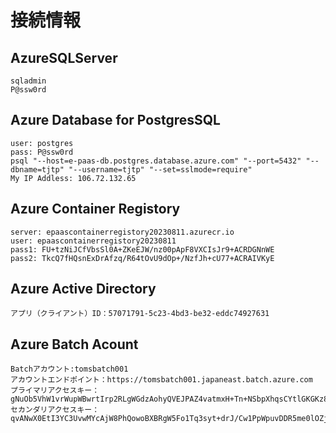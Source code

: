 # 接続情報

## AzureSQLServer

```
sqladmin
P@ssw0rd
```

## Azure Database for PostgresSQL

```
user: postgres
pass: P@ssw0rd
psql "--host=e-paas-db.postgres.database.azure.com" "--port=5432" "--dbname=tjtp" "--username=tjtp" "--set=sslmode=require"
My IP Addless: 106.72.132.65
```

## Azure Container Registory

```
server: epaascontainerregistory20230811.azurecr.io
user: epaascontainerregistory20230811
pass1: FU+tzNiJCfVbsSl0A+ZKeEJW/nz00pApF8VXCIsJr9+ACRDGNnWE
pass2: TkcQ7fHQsnExDrAfzq/R64tOvU9dOp+/NzfJh+cU77+ACRAIVKyE
```

## Azure Active Directory

```
アプリ（クライアント）ID：57071791-5c23-4bd3-be32-eddc74927631
```

## Azure Batch Acount

```
Batchアカウント:tomsbatch001
アカウントエンドポイント：https://tomsbatch001.japaneast.batch.azure.com
プライマリアクセスキー：gNuOb5VhW1vrWupWBwrtIrp2RLgWGdzAohyQVEJPAZ4vatmxH+Tn+NSbpXhqsCYtlGKGKz8p15p++ABaFQ2BYQ==
セカンダリアクセスキー：qvANwX0EtI3YC3UvwMYcAjW8PhQowoBXBRgW5Fo1Tq3syt+drJ/Cw1PpWpuvDDR5me0lOZjOiXP9+ABaVLO6MQ==
```
